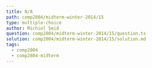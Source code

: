 ```yaml
---
title: N/A
path: comp2804/midterm-winter-2014/15
type: multiple-choice
author: Michiel Smid
question: comp2804/midterm-winter-2014/15/question.ts
solution: comp2804/midterm-winter-2014/15/solution.md
tags:
  - comp2804
  - comp2804-midterm
---
```

